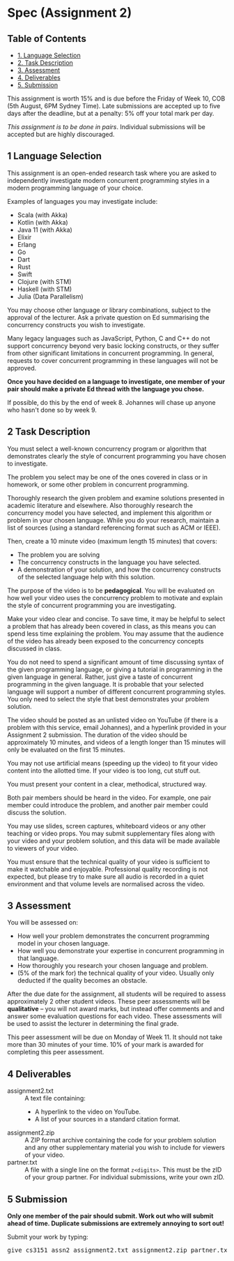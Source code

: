 <div id="content">
<h1 class="title">Spec (Assignment 2)</h1>
<div id="table-of-contents">
<h2>Table of Contents</h2>
<div id="text-table-of-contents">
<ul>
<li><a href="#org571081f">1. Language Selection</a></li>
<li><a href="#org4c00e6b">2. Task Description</a></li>
<li><a href="#orgbcba1cc">3. Assessment</a></li>
<li><a href="#org85924cf">4. Deliverables</a></li>
<li><a href="#org1da2926">5. Submission</a></li>
</ul>
</div>
</div>
<p>
This assignment is worth 15% and is due before the Friday of Week 10, COB (5th August, 6PM Sydney Time).
Late submissions are accepted up to five days after the deadline, but
at a penalty: 5% off your total mark per day.
</p>

<p>
<i>This assignment is to be done in pairs</i>. Individual submissions will be accepted but are highly discouraged.
</p>

<div id="outline-container-org571081f" class="outline-2">
<h2 id="org571081f"><span class="section-number-2">1</span> Language Selection</h2>
<div class="outline-text-2" id="text-1">
<p>
This assignment is an open-ended research task where you are asked to independently investigate modern
concurrent programming styles in a modern programming language of your choice.
</p>

<p>
Examples of languages you may investigate include:
</p>
<ul class="org-ul">
<li>Scala (with Akka)</li>
<li>Kotlin (with Akka)</li>
<li>Java 11 (with Akka)</li>
<li>Elixir</li>
<li>Erlang</li>
<li>Go</li>
<li>Dart</li>
<li>Rust</li>
<li>Swift</li>
<li>Clojure (with STM)</li>
<li>Haskell (with STM)</li>
<li>Julia (Data Parallelism)</li>
</ul>

<p>
You may choose other language or library combinations, subject to the approval of the lecturer. Ask a private
question on Ed summarising the concurrency constructs you wish to investigate.
</p>

<p>
Many legacy languages such as JavaScript, Python, C and C++ do not support concurrency beyond 
very basic locking constructs, or they suffer from other significant limitations in concurrent programming. 
In general, requests to cover concurrent programming in these languages will not be approved.
</p>

<p>
<b>Once you have decided on a language to investigate, one member of your pair should make a private Ed thread with the language you chose.</b>
</p>

<p>
If possible, do this by the end of week 8. Johannes will chase up anyone who hasn't done so by week 9.
</p>
</div>
</div>

<div id="outline-container-org4c00e6b" class="outline-2">
<h2 id="org4c00e6b"><span class="section-number-2">2</span> Task Description</h2>
<div class="outline-text-2" id="text-2">
<p>
You must select a well-known concurrency program or algorithm that demonstrates clearly the style of concurrent programming
you have chosen to investigate. 
</p>

<p>
The problem you select may be one of the ones covered in class or in homework, or some other problem in concurrent programming. 
</p>

<p>
Thoroughly research the given problem and examine solutions presented in academic literature and elsewhere. Also thoroughly research
the concurrency model you have selected, and implement this algorithm or problem in your chosen language. While you do your research,
maintain a list of sources (using a standard referencing format such as ACM or IEEE).
</p>

<p>
Then, create a 10 minute video (maximum length 15 minutes) that covers:
</p>
<ul class="org-ul">
<li>The problem you are solving</li>
<li>The concurrency constructs in the language you have selected.</li>
<li>A demonstration of your solution, and how the concurrency constructs of the selected language help with this solution.</li>
</ul>

<p>
The purpose of the video is to be <b>pedagogical</b>. You will be evaluated on how well your video uses the concurrency problem to motivate
and explain the style of concurrent programming you are investigating.
</p>

<p>
Make your video clear and concise. To save time, it may be helpful to select a problem that has already been covered in class, 
as this means you can spend less time explaining the problem. You may assume that the audience of the video has already been exposed
to the concurrency concepts discussed in class.
</p>

<p>
You do not need to spend a significant amount of time discussing syntax of the given programming language, or giving a tutorial in 
programming in the given language in general. Rather, just give a taste of concurrent programming in the given language. It is probable
 that your selected language will support a number of different concurrent programming styles. You only need to select the style that
best demonstrates your problem solution.
</p>

<p>
The video should be posted as an unlisted video on YouTube (if there is a problem with this service, email Johannes), and a hyperlink provided in your Assignment
2 submission. The duration of the video should be approximately 10 minutes, and videos of a length longer than 15 minutes will only be
evaluated on the first 15 minutes.
</p>

<p>
You may not use artificial means (speeding up the video) to fit your video content into the allotted time. If your video is too long, cut stuff out.
</p>

<p>
You must present your content in a clear, methodical, structured way.
</p>

<p>
Both pair members should be heard in the video. For example, one pair member could introduce the problem, and another pair member could discuss the solution.
</p>

<p>
You may use slides, screen captures, whiteboard videos or any other teaching or video props. You may submit supplementary files along with your video and your problem solution, and this data will be made available to viewers of your video. 
</p>

<p>
You must ensure that the technical quality of your video is sufficient to make it watchable and enjoyable. Professional quality recording is not expected, but please try to make sure all audio is recorded in a quiet environment and that volume levels are normalised across the video.
</p>
</div>
</div>

<div id="outline-container-orgbcba1cc" class="outline-2">
<h2 id="orgbcba1cc"><span class="section-number-2">3</span> Assessment</h2>
<div class="outline-text-2" id="text-3">
<p>
You will be assessed on:
</p>
<ul class="org-ul">
<li>How well your problem demonstrates the concurrent programming model in your chosen language.</li>
<li>How well you demonstrate your expertise in concurrent programming in that language.</li>
<li>How thoroughly you research your chosen language and problem.</li>
<li>(5% of the mark for) the technical quality of your video. Usually only deducted if the quality becomes an obstacle.</li>
</ul>

<p>
After the due date for the assignment, all students will be required
to assess approximately 2 other student videos. These peer assessments
will be <b>qualitative</b> – you will not award marks, but instead offer
comments and and answer some evaluation questions for each
video. These assessments will be used to assist the lecturer in
determining the final grade.
</p>

<p>
This peer assessment will be due on Monday of Week 11. It should not
take more than 30 minutes of your time. 10% of your mark is awarded
for completing this peer assessment.
</p>
</div>
</div>

<div id="outline-container-org85924cf" class="outline-2">
<h2 id="org85924cf"><span class="section-number-2">4</span> Deliverables</h2>
<div class="outline-text-2" id="text-4">
<dl class="org-dl">
<dt>assignment2.txt</dt><dd>A text file containing:
<ul class="org-ul">
<li>A hyperlink to the video on YouTube.</li>
<li>A list of your sources in a standard citation format.</li>
</ul></dd>
<dt>assignment2.zip</dt><dd>A ZIP format archive containing the code for your problem solution and any other supplementary material you wish to include for viewers of your video.</dd>
<dt>partner.txt</dt><dd>A file with a single line on the format <code>z&lt;digits&gt;</code>. This must be the zID of your group partner. For individual submissions, write your own zID.</dd>
</dl>
</div>
</div>

<div id="outline-container-org1da2926" class="outline-2">
<h2 id="org1da2926"><span class="section-number-2">5</span> Submission</h2>
<div class="outline-text-2" id="text-5">
<p>
<b>Only one member of the pair should submit. Work out who will submit ahead of time. Duplicate submissions are extremely annoying to sort out!</b>
</p>

<p>
Submit your work by typing:
</p>

<div class="org-src-container">
<pre class="src src-sh">give cs3151 assn2 assignment2.txt assignment2.zip partner.txt
</pre>
</div>
</div>
</div>
</div>